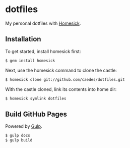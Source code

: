 # dotfiles

My personal dotfiles with [Homesick](https://github.com/technicalpickles/homesick).

## Installation

To get started, install homesick first:

```bash
$ gem install homesick
```

Next, use the homesick command to clone the castle:

```bash
$ homesick clone git://github.com/caedes/dotfiles.git
```

With the castle cloned, link its contents into home dir:

```bash
$ homesick symlink dotfiles
```

## Build GitHub Pages

Powered by [Gulp](https://github.com/gulpjs/gulp).

```bash
$ gulp docs
$ gulp build
```
